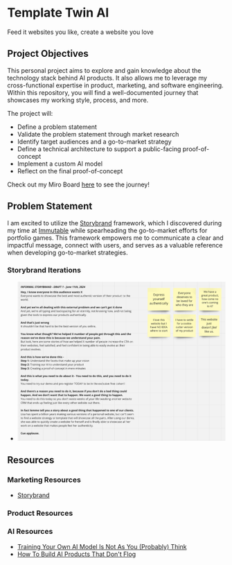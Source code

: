 # Template Twin AI
Feed it websites you like, create a website you love

## Project Objectives
This personal project aims to explore and gain knowledge about the technology stack behind AI products. It also allows me to leverage my cross-functional expertise in product, marketing, and software engineering. Within this repository, you will find a well-documented journey that showcases my working style, process, and more.

The project will:
- Define a problem statement
- Validate the problem statement through market research
- Identify target audiences and a go-to-market strategy
- Define a technical architecture to support a public-facing proof-of-concept
- Implement a custom AI model
- Reflect on the final proof-of-concept

Check out my Miro Board [here][def5] to see the journey!

## Problem Statement
I am excited to utilize the [Storybrand][def2] framework, which I discovered during my time at [Immutable][def] while spearheading the go-to-market efforts for portfolio games. This framework empowers me to communicate a clear and impactful message, connect with users, and serves as a valuable reference when developing go-to-market strategies.

### Storybrand Iterations
* ![Storybrand-0611](./images/storybrand-0611.png)

## Resources
### Marketing Resources
- [Storybrand][def2]
### Product Resources

### AI Resources
- [Training Your Own AI Model Is Not As You (Probably) Think][def4]
- [How To Build AI Products That Don't Flog][def3]

[def]: https://www.immutable.com/
[def2]: https://storybrand.com/
[def3]: https://www.youtube.com/watch?v=V3uiKM2TXNY
[def4]: https://www.youtube.com/watch?v=fCUkvL0mbxI
[def5]: https://miro.com/app/board/uXjVK9fWzuk=/?share_link_id=99768542151